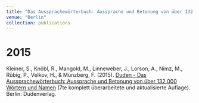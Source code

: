 ```yaml
---
title: "Das Aussprachewörterbuch: Aussprache und Betonung von über 132 000 Wörtern und Namen"
venue: "Berlin"
collection: publications
---
```


2015
====
Kleiner, S., Knöbl, R., Mangold, M., Linneweber, J., Lorson, A., Nimz, M., Rübig, P., Velkov, H., & Münzberg, F. (2015). [Duden - Das Aussprachewörterbuch: Aussprache und Betonung von über 132 000 Wörtern und Namen](https://books.google.co.uk/books?id=T6vWCgAAQBAJ&printsec=frontcover&dq=duden+das+aussprachew%C3%B6rterbuch&hl=en&sa=X&ved=0ahUKEwiQsfb82NDkAhWPXsAKHVRBDWoQ6AEIKDAA#v=onepage&q&f=false) (7te komplett überarbeitete und aktualisierte Auflage). Berlin: Dudenverlag.
